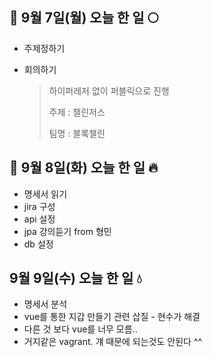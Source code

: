 ## :pig2: 9월 7일(월) 오늘 한 일 :full_moon:

* 주제정하기

* 회의하기

  > 하이퍼레저 없이 퍼블릭으로 진행
  >
  > 주제 : 챌린저스
  >
  > 팀명 : 블록챌린



## :pig2: 9월 8일(화) 오늘 한 일 :fire:

* 명세서 읽기
* jira 구성
* api 설정
* jpa 강의듣기 from 형민
* db 설정



## 9월 9일(수) 오늘 한 일 :droplet:

* 명세서 분석
* vue를 통한 지갑 만들기 관련 삽질 - 현수가 해결
* 다른 것 보다 vue를 너무 모름.. 
* 거지같은 vagrant. 걔 때문에 되는것도 안된다 ^^
